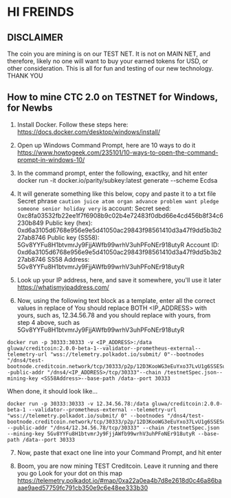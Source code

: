 # HI FREINDS

## DISCLAIMER
The coin you are mining is on our TEST NET. It is not on MAIN NET, and therefore, likely no one will want to buy your earned tokens for USD, or other consideration.
This is all for fun and testing of our new technology. THANK YOU

## How to mine CTC 2.0 on TESTNET for Windows, for Newbs
1. Install Docker. Follow these steps here:
https://docs.docker.com/desktop/windows/install/

2. Open up Windows Command Prompt, here are 10 ways to do it
https://www.howtogeek.com/235101/10-ways-to-open-the-command-prompt-in-windows-10/

3. In the command prompt, enter the following, exactlky, and hit enter
docker run -it docker.io/parity/subkey:latest generate --scheme Ecdsa

4. It will generate something like this  below, copy and paste it to a txt file
Secret phrase `caution juice atom organ advance problem want pledge someone senior holiday very` is account:
  Secret seed:       0xc8fa03532fb22ee1f7f6908b9c02b4e72483f0dbd66e4cd456b8f34c6230b849
  Public key (hex):  0xd6a3105d6768e956e9e5d41050ac29843f98561410d3a47f9dd5b3b227ab8746
  Public key (SS58): 5Gv8YYFu8H1btvmrJy9FjjAWfb99wrhV3uhPFoNEr918utyR
  Account ID:        0xd6a3105d6768e956e9e5d41050ac29843f98561410d3a47f9dd5b3b227ab8746
  SS58 Address:      5Gv8YYFu8H1btvmrJy9FjjAWfb99wrhV3uhPFoNEr918utyR

5. Look up your IP address, here, and save it somewhere, you'll use it later
https://whatismyipaddress.com/

6. Now, using the following text block as a template, enter all the correct values in replace of <VALUES>
You should replace BOTH <IP_ADDRESS> with yours, such as, 12.34.56.78
and you should replace <SS58Address> with yours, from step 4 above, such as 5Gv8YYFu8H1btvmrJy9FjjAWfb99wrhV3uhPFoNEr918utyR
```
docker run -p 30333:30333 -v <IP_ADDRESS>:/data gluwa/creditcoin:2.0.0-beta-1--validator--prometheus-external--telemetry-url "wss://telemetry.polkadot.io/submit/ 0"--bootnodes "/dns4/test-bootnode.creditcoin.network/tcp/30333/p2p/12D3KooWG3eEuYxo37LvU1g6SSESu4i9TQ8FrZmJcjvdys7eA3cH"--public-addr "/dns4/<IP_ADDRESS>/tcp/30333"--chain /testnetSpec.json--mining-key <SS58Address>--base-path /data--port 30333
```

When done, it should look like...
```
docker run -p 30333:30333 -v 12.34.56.78:/data gluwa/creditcoin:2.0.0-beta-1 --validator--prometheus-external --telemetry-url "wss://telemetry.polkadot.io/submit/ 0" --bootnodes "/dns4/test-bootnode.creditcoin.network/tcp/30333/p2p/12D3KooWG3eEuYxo37LvU1g6SSESu4i9TQ8FrZmJcjvdys7eA3cH" --public-addr "/dns4/12.34.56.78/tcp/30333" --chain /testnetSpec.json --mining-key 5Gv8YYFu8H1btvmrJy9FjjAWfb99wrhV3uhPFoNEr918utyR --base-path /data--port 30333
```

7. Now, paste that exact one line into your Command Prompt, and hit enter

8. Boom, you are now mining TEST Creditcoin. Leave it running and there you go
Look for your dot on this map
https://telemetry.polkadot.io/#map/0xa22a0ea4b7d8e2618d0c46a86baaae9aed57759fc791cb350e9c6e48ee333b30
